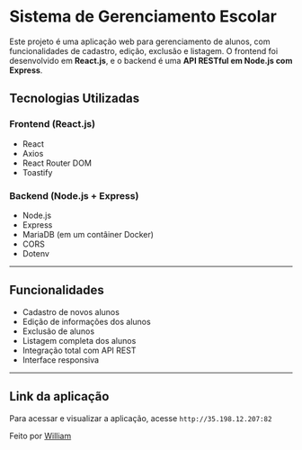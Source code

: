 # Sistema de Gerenciamento Escolar

Este projeto é uma aplicação web para gerenciamento de alunos, com funcionalidades de cadastro, edição, exclusão e listagem. O frontend foi desenvolvido em **React.js**, e o backend é uma **API RESTful em Node.js com Express**.

## Tecnologias Utilizadas

### Frontend (React.js)
- React
- Axios
- React Router DOM
- Toastify

### Backend (Node.js + Express)
- Node.js
- Express
- MariaDB (em um contâiner Docker)
- CORS
- Dotenv

---

## Funcionalidades

- Cadastro de novos alunos  
- Edição de informações dos alunos  
- Exclusão de alunos  
- Listagem completa dos alunos  
- Integração total com API REST  
- Interface responsiva

---
## Link da aplicação

Para acessar e visualizar a aplicação, acesse `http://35.198.12.207:82`

Feito por [William](https://github.com/Willzin1)
